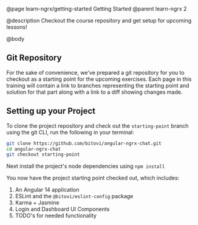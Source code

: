 @page learn-ngrx/getting-started Getting Started
@parent learn-ngrx 2

@description Checkout the course repository and get setup for upcoming lessons!

@body

## Git Repository

For the sake of convenience, we've prepared a git repository for you to checkout as a starting point for the upcoming exercises. Each page in this training will contain a link to branches representing the starting point and solution for that part along with a link to a diff showing changes made.

## Setting up your Project

To clone the project repository and check out the `starting-point` branch using the git CLI, run the following in your terminal:

```bash
git clone https://github.com/bitovi/angular-ngrx-chat.git
cd angular-ngrx-chat
git checkout starting-point
```

Next install the project's node dependencies using `npm install`

You now have the project starting point checked out, which includes:

1. An Angular 14 application
2. ESLint and the `@bitovi/eslint-config` package
3. Karma + Jasmine
4. Login and Dashboard UI Components
5. TODO's for needed functionality

